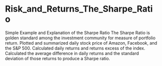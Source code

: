 # Risk_and_Returns_The_Sharpe_Ratio
Simple Example and Explanation of the Sharpe Ratio
The Sharpe Ratio is golden standard among the investment community for measure of portfolio return. Plotted and summarized daily stock price of Amazon, Facebook, and the S&P 500. Calculated daily returns and returns excess of the index. Calculated the average difference in daily returns and the standard deviation of those returns to produce a Sharpe ratio. 
